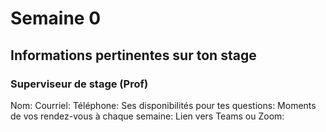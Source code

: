 # Semaine 0

## Informations pertinentes sur ton stage
### Superviseur de stage (Prof)
Nom: 
Courriel: 
Téléphone:
Ses disponibilités pour tes questions: 
Moments de vos rendez-vous à chaque semaine: 
Lien vers Teams ou Zoom: 
